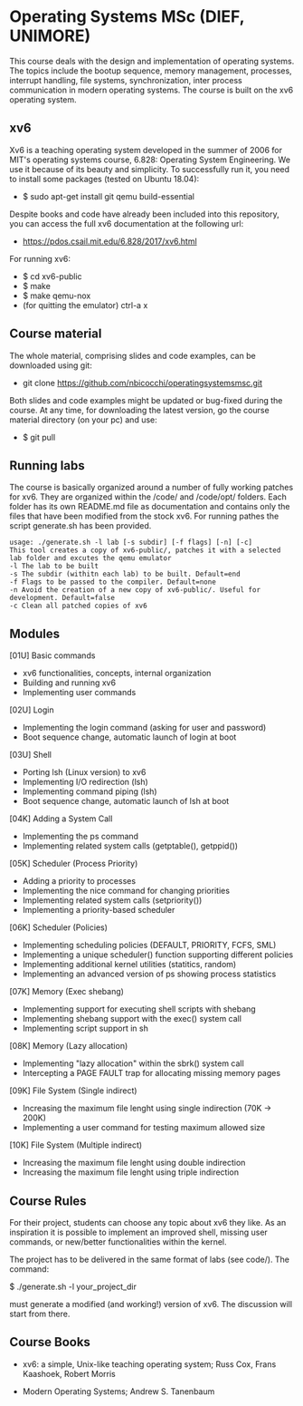 # Operating Systems MSc (DIEF, UNIMORE) #
This course deals with the design and implementation of operating systems. 
The topics include the bootup sequence, memory management, processes, interrupt handling, file systems, synchronization, inter process communication in modern operating systems. 
The course is built on the xv6 operating system.


## xv6 ##
Xv6 is a teaching operating system developed in the summer of 2006 for MIT's operating systems course, 6.828: Operating System Engineering. 
We use it because of its beauty and simplicity. To successfully run it, you need to install some packages (tested on Ubuntu 18.04):

* $ sudo apt-get install git qemu build-essential 

Despite books and code have already been included into this repository, you can access the full xv6 documentation at the following url:

* https://pdos.csail.mit.edu/6.828/2017/xv6.html

For running xv6:

* $ cd xv6-public
* $ make
* $ make qemu-nox
* (for quitting the emulator) ctrl-a x


## Course material ##
The whole material, comprising slides and code examples, can be downloaded using git:

* git clone https://github.com/nbicocchi/operatingsystemsmsc.git

Both slides and code examples might be updated or bug-fixed during the course. At any time, for downloading the latest version, go the course material directory (on your pc) and use:

* $ git pull


## Running labs ##
The course is basically organized around a number of fully working patches for xv6. They are organized within the /code/ and /code/opt/ folders. Each folder has its own README.md file as documentation and contains only the files that have been modified from the stock xv6. For running pathes the script generate.sh has been provided.

```
usage: ./generate.sh -l lab [-s subdir] [-f flags] [-n] [-c]
This tool creates a copy of xv6-public/, patches it with a selected lab folder and excutes the qemu emulator
-l The lab to be built
-s The subdir (withitn each lab) to be built. Default=end
-f Flags to be passed to the compiler. Default=none
-n Avoid the creation of a new copy of xv6-public/. Useful for development. Default=false
-c Clean all patched copies of xv6
```

## Modules ##
[01U] Basic commands

* xv6 functionalities, concepts, internal organization
* Building and running xv6
* Implementing user commands

[02U] Login

* Implementing the login command (asking for user and password)
* Boot sequence change, automatic launch of login at boot

[03U] Shell

* Porting lsh (Linux version) to xv6
* Implementing I/O redirection (lsh)
* Implementing command piping (lsh)
* Boot sequence change, automatic launch of lsh at boot

[04K] Adding a System Call

* Implementing the ps command
* Implementing related system calls (getptable(), getppid())

[05K] Scheduler (Process Priority)

* Adding a priority to processes
* Implementing the nice command for changing priorities
* Implementing related system calls (setpriority())
* Implementing a priority-based scheduler

[06K] Scheduler (Policies)

* Implementing scheduling policies (DEFAULT, PRIORITY, FCFS, SML)
* Implementing a unique scheduler() function supporting different policies
* Implementing additional kernel utilities (statitics, random)
* Implementing an advanced version of ps showing process statistics

[07K] Memory (Exec shebang)

* Implementing support for executing shell scripts with shebang
* Implementing shebang support with the exec() system call
* Implementing script support in sh

[08K] Memory (Lazy allocation)

* Implementing "lazy allocation" within the sbrk() system call
* Intercepting a PAGE FAULT trap for allocating missing memory pages

[09K] File System (Single indirect)

* Increasing the maximum file lenght using single indirection (70K -> 200K)
* Implementing a user command for testing maximum allowed size

[10K] File System (Multiple indirect)

* Increasing the maximum file lenght using double indirection
* Increasing the maximum file lenght using triple indirection

## Course Rules ##
For their project, students can choose any topic about xv6 they like.
As an inspiration it is possible to implement an improved shell, missing user commands, or new/better functionalities
within the kernel.

The project has to be delivered in the same format of labs (see code/). The command: 

$ ./generate.sh -l your_project_dir 

must generate a modified (and working!) version of xv6. The discussion will start from there.


## Course Books ##
* xv6: a simple, Unix-like teaching operating system; Russ Cox, Frans Kaashoek, Robert Morris 

* Modern Operating Systems; Andrew S. Tanenbaum 
